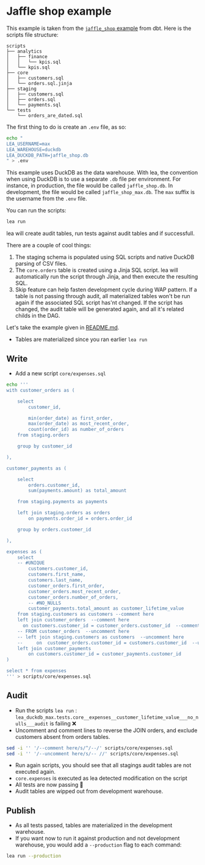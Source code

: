 # Jaffle shop example

This example is taken from the [`jaffle_shop` example](https://github.com/dbt-labs/jaffle_shop/) from dbt. Here is the scripts file structure:

```
scripts
├── analytics
│   ├── finance
│   │   └── kpis.sql
│   └── kpis.sql
├── core
│   ├── customers.sql
│   └── orders.sql.jinja
├── staging
│   ├── customers.sql
│   ├── orders.sql
│   └── payments.sql
└── tests
    └── orders_are_dated.sql
```

The first thing to do is create an `.env` file, as so:

```sh
echo "
LEA_USERNAME=max
LEA_WAREHOUSE=duckdb
LEA_DUCKDB_PATH=jaffle_shop.db
" > .env
```

This example uses DuckDB as the data warehouse. With lea, the convention when using DuckDB is to use a separate `.db` file per environment. For instance, in production, the file would be called `jaffle_shop.db`. In development, the file would be called `jaffle_shop_max.db`. The `max` suffix is the username from the `.env` file.

You can run the scripts:

```sh
lea run
```

lea will create audit tables, run tests against audit tables and if successfull.

There are a couple of cool things:

1. The staging schema is populated using SQL scripts and native DuckDB parsing of CSV files.
2. The `core.orders` table is created using a Jinja SQL script. lea will automatically run the script through Jinja, and then execute the resulting SQL.
3. Skip feature can help fasten development cycle during WAP pattern. If a table is not passing through audit, all materialized tables won't be run again if the associated SQL script has'nt changed.
   If the script has changed, the audit table will be generated again, and all it's related childs in the DAG.

Let's take the example given in [README.md](README.md).

- Tables are materialized since you ran earlier `lea run`

## Write

- Add a new script `core/expenses.sql`

```sh
echo '''
with customer_orders as (

    select
        customer_id,

        min(order_date) as first_order,
        max(order_date) as most_recent_order,
        count(order_id) as number_of_orders
    from staging.orders

    group by customer_id

),

customer_payments as (

    select
        orders.customer_id,
        sum(payments.amount) as total_amount

    from staging.payments as payments

    left join staging.orders as orders
        on payments.order_id = orders.order_id

    group by orders.customer_id

),

expenses as (
    select
    -- #UNIQUE
        customers.customer_id,
        customers.first_name,
        customers.last_name,
        customer_orders.first_order,
        customer_orders.most_recent_order,
        customer_orders.number_of_orders,
        -- #NO_NULLS
        customer_payments.total_amount as customer_lifetime_value
    from staging.customers as customers --comment here
    left join customer_orders  --comment here
      on customers.customer_id = customer_orders.customer_id  --comment here
    -- FROM customer_orders  --uncomment here
    -- left join staging.customers as customers  --uncomment here
    --     on  customer_orders.customer_id = customers.customer_id  --uncomment here
    left join customer_payments
        on customers.customer_id = customer_payments.customer_id
)

select * from expenses
''' > scripts/core/expenses.sql
```

## Audit

- Run the scripts `lea run` : `lea_duckdb_max.tests.core__expenses__customer_lifetime_value___no_nulls___audit` is failing ❌
- Uncomment and comment lines to reverse the JOIN orders, and exclude customers absent from orders tables.

```sh
sed -i '' '/--comment here/s/^/--/' scripts/core/expenses.sql
sed -i '' '/--uncomment here/s/-- //' scripts/core/expenses.sql
```

- Run again scripts, you should see that all stagings audit tables are not executed again.
- `core.expenses` is executed as lea detected modification on the script
- All tests are now passing 🎉
- Audit tables are wipped out from development warehouse.

## Publish

- As all tests passed, tables are materialized in the development warehouse.
- If you want now to run it against production and not development warehouse, you would add a `--production` flag to each command:

```sh
lea run --production
```
